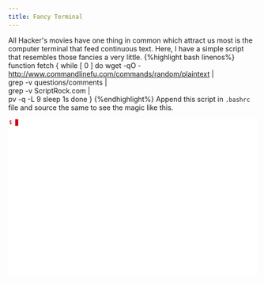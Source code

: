 ```yaml
---
title: Fancy Terminal
---
```

All Hacker's movies have one thing in common which attract us most is the computer terminal that feed continuous text. Here, I have a simple script that resembles those fancies a very little.
{%highlight bash linenos%}
function fetch {
while [ 0 ] 
do wget -qO - http://www.commandlinefu.com/commands/random/plaintext | \
grep -v questions/comments | \
grep -v ScriptRock.com |  \
pv -q -L 9
sleep 1s
done
}
{%endhighlight%}
Append this script in `.bashrc` file and source the same to see the magic like this.
&nbsp;

![hacker](img/hacker.gif)
